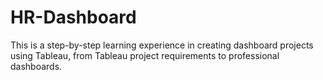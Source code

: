 # HR-Dashboard
This is a step-by-step learning experience in creating dashboard projects using Tableau, from Tableau project requirements to professional dashboards.
